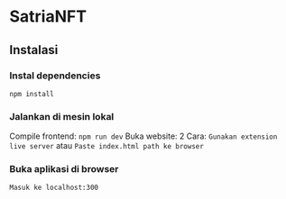 # SatriaNFT
## Instalasi
### Instal dependencies
`
npm install
`
### Jalankan di mesin lokal
Compile frontend:
`
npm run dev
`
Buka website:
2 Cara:
`Gunakan extension live server` atau `Paste index.html path ke browser`
### Buka aplikasi di browser
`
Masuk ke localhost:300
`
